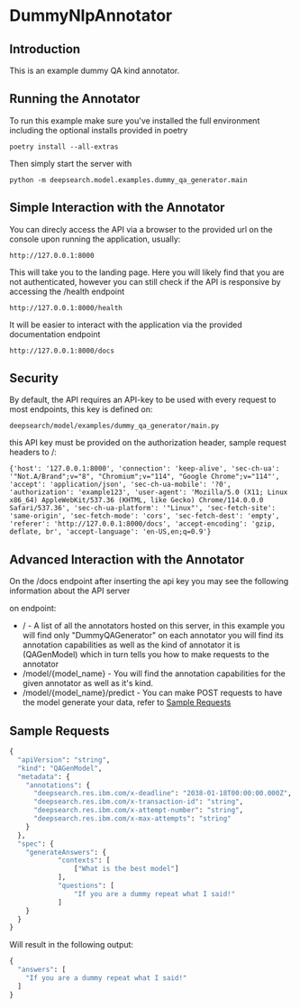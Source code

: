 # DummyNlpAnnotator
## Introduction
This is an example dummy QA kind annotator.

## Running the Annotator
To run this example make sure you've installed the full environment including the optional installs provided in poetry

    poetry install --all-extras

Then simply start the server with

    python -m deepsearch.model.examples.dummy_qa_generator.main

## Simple Interaction with the Annotator

You can direcly access the API via a browser to the provided url on the console upon running the application, usually:

    http://127.0.0.1:8000
This will take you to the landing page. Here you will likely find that you are not authenticated, however you can still check if the API is responsive by accessing the /health endpoint

    http://127.0.0.1:8000/health
It will be easier to interact with the application via the provided documentation endpoint

    http://127.0.0.1:8000/docs

## Security
By default, the API requires an API-key to be used with every request to most endpoints, this key is defined on:

    deepsearch/model/examples/dummy_qa_generator/main.py
this API key must be provided on the authorization header, sample request headers to /:

    {'host': '127.0.0.1:8000', 'connection': 'keep-alive', 'sec-ch-ua': '"Not.A/Brand";v="8", "Chromium";v="114", "Google Chrome";v="114"', 'accept': 'application/json', 'sec-ch-ua-mobile': '?0', 'authorization': 'example123', 'user-agent': 'Mozilla/5.0 (X11; Linux x86_64) AppleWebKit/537.36 (KHTML, like Gecko) Chrome/114.0.0.0 Safari/537.36', 'sec-ch-ua-platform': '"Linux"', 'sec-fetch-site': 'same-origin', 'sec-fetch-mode': 'cors', 'sec-fetch-dest': 'empty', 'referer': 'http://127.0.0.1:8000/docs', 'accept-encoding': 'gzip, deflate, br', 'accept-language': 'en-US,en;q=0.9'}

## Advanced Interaction with the Annotator
On the /docs endpoint after inserting the api key you may see the following information about the API server

on endpoint:

 - / - A list of all the annotators hosted on this server, in this example you will find only "DummyQAGenerator" on each annotator you will find its annotation capabilities as well as the kind of annotator it is (QAGenModel) which in turn tells you how to make requests to the annotator
 - /model/{model_name}  - You will find the annotation capabilities for the given annotator as well as it's kind.
 - /model/{model_name}/predict - You can make POST requests to have the model generate your data, refer to [Sample Requests](#Sample-Requests)

## Sample Requests

```python
{
  "apiVersion": "string",
  "kind": "QAGenModel",
  "metadata": {
    "annotations": {
      "deepsearch.res.ibm.com/x-deadline": "2038-01-18T00:00:00.000Z",
      "deepsearch.res.ibm.com/x-transaction-id": "string",
      "deepsearch.res.ibm.com/x-attempt-number": "string",
      "deepsearch.res.ibm.com/x-max-attempts": "string"
    }
  },
  "spec": {
    "generateAnswers": {
            "contexts": [
                ["What is the best model"]
            ],
            "questions": [
                "If you are a dummy repeat what I said!"
            ]
    }
  }
}
```

Will result in the following output:

```python
{
  "answers": [
    "If you are a dummy repeat what I said!"
  ]
}
```
